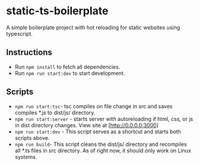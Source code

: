 # static-ts-boilerplate

A simple boilerplate project with hot reloading for static websites using typescript.

## Instructions

- Run `npm install` to fetch all dependencies.
- Run `npm run start:dev` to start development.

## Scripts

- `npm run start:tsc`- tsc compiles on file change in src and saves compiles \*.js to dist/js/ directory.
- `npm run start:server` - starts server with autoreloading if html, css, or js in dist directory changes. View site at [http://0.0.0.0:3000]
- `npm run start:dev` - This script serves as a shortcut and starts both scripts above.
- `npm run build`- This script cleans the dist/js/ directory and recompiles all \*.ts files in src directory. As of right now, it should only work on Linux systems.
